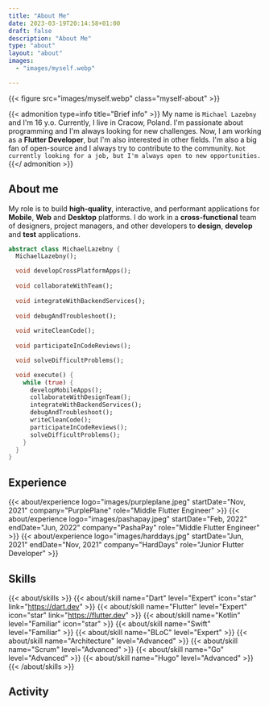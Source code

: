```yaml
---
title: "About Me"
date: 2023-03-19T20:14:58+01:00
draft: false
description: "About Me"
type: "about"
layout: "about"
images:
  - "images/myself.webp"

---
```


<script defer src="https://unpkg.com/@codersrank/activity@latest/codersrank-activity.min.js"></script>
<script defer src="https://unpkg.com/@codersrank/skills-chart@latest/codersrank-skills-chart.min.js"></script>
<script defer src="https://unpkg.com/@codersrank/portfolio@latest/codersrank-portfolio.min.js"></script>

{{< figure src="images/myself.webp" class="myself-about" >}}

{{< admonition type=info title="Brief info" >}}
My name is `Michael Lazebny` and I'm 16 y.o. Currently, I live in Cracow, Poland. I'm passionate about programming and I'm always looking for new challenges. Now, I am working as a __Flutter Developer__, but I'm also interested in other fields. I'm also a big fan of open-source and I always try to contribute to the community. `Not currently looking for a job, but I'm always open to new opportunities.`
{{</ admonition >}}

## About me

My role is to build __high-quality__, interactive, and performant applications for __Mobile__, __Web__ and __Desktop__ platforms. I do work in a __cross-functional__ team of designers, project managers, and other developers to __design__, __develop__ and __test__ applications.

```dart {linenos=inline}
abstract class MichaelLazebny {
  MichaelLazebny();

  void developCrossPlatformApps();
  
  void collaborateWithTeam();
  
  void integrateWithBackendServices();
  
  void debugAndTroubleshoot();
  
  void writeCleanCode();
  
  void participateInCodeReviews();

  void solveDifficultProblems();

  void execute() {
    while (true) {
      developMobileApps();
      collaborateWithDesignTeam();
      integrateWithBackendServices();
      debugAndTroubleshoot();
      writeCleanCode();
      participateInCodeReviews();
      solveDifficultProblems();
    }
  }
}
```

## Experience

{{< about/experience logo="images/purpleplane.jpeg" startDate="Nov, 2021" company="PurplePlane" role="Middle Flutter Engineer" >}}
{{< about/experience logo="images/pashapay.jpeg" startDate="Feb, 2022" endDate="Jun, 2022" company="PashaPay" role="Middle Flutter Engineer" >}}
{{< about/experience logo="images/harddays.jpg" startDate="Jun, 2021" endDate="Nov, 2021" company="HardDays" role="Junior Flutter Developer" >}}

## Skills

{{< about/skills >}}
  {{< about/skill name="Dart" level="Expert" icon="star" link="https://dart.dev" >}}
  {{< about/skill name="Flutter" level="Expert" icon="star" link="https://flutter.dev" >}}
  {{< about/skill name="Kotlin" level="Familiar" icon="star" >}}
  {{< about/skill name="Swift" level="Familiar" >}}
  {{< about/skill name="BLoC" level="Expert" >}}
  {{< about/skill name="Architecture" level="Advanced" >}}
  {{< about/skill name="Scrum" level="Advanced" >}}
  {{< about/skill name="Go" level="Advanced" >}}
  {{< about/skill name="Hugo" level="Advanced" >}}
{{< /about/skills >}}

## Activity

<codersrank-activity username="hawkkiller" tooltip="true" branding="false"></codersrank-activity>

<codersrank-skills-chart username="hawkkiller" branding="false" tooltip="true"></codersrank-skills-chart>
